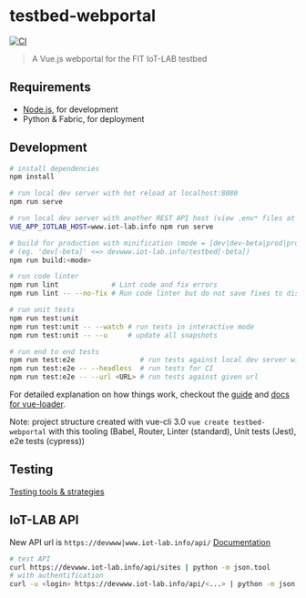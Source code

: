 # testbed-webportal

[![CI](https://github.com/iot-lab/testbed-webportal/workflows/CI/badge.svg)](https://github.com/iot-lab/testbed-webportal/actions?query=workflow%3ACI+branch%3Amaster)

> A Vue.js webportal for the FIT IoT-LAB testbed

## Requirements

* [Node.js](https://nodejs.org), for development
* Python & Fabric, for deployment

## Development

``` bash
# install dependencies
npm install

# run local dev server with hot reload at localhost:8080
npm run serve

# run local dev server with another REST API host (view .env* files at the root path)
VUE_APP_IOTLAB_HOST=www.iot-lab.info npm run serve

# build for production with minification (mode = [dev|dev-beta|prod|prod-beta])
# (eg. 'dev[-beta]' <=> devwww.iot-lab.info/testbed[-beta])
npm run build:<mode>

# run code linter
npm run lint             # Lint code and fix errors
npm run lint -- --no-fix # Run code linter but do not save fixes to disk

# run unit tests
npm run test:unit
npm run test:unit -- --watch # run tests in interactive mode
npm run test:unit -- --u     # update all snapshots

# run end to end tests
npm run test:e2e                # run tests against local dev server with GUI
npm run test:e2e -- --headless  # run tests for CI
npm run test:e2e -- --url <URL> # run tests against given url
```

For detailed explanation on how things work, checkout the [guide](http://vuejs-templates.github.io/webpack/) and [docs for vue-loader](http://vuejs.github.io/vue-loader).

Note: project structure created with vue-cli 3.0 `vue create testbed-webportal` with this tooling (Babel, Router, Linter (standard), Unit tests (Jest), e2e tests (cypress))

## Testing

[Testing tools & strategies](Testing.md)

## IoT-LAB API

New API url is `https://devwww|www.iot-lab.info/api/`
[Documentation](https://devapi.iot-lab.info)

``` bash
# test API
curl https://devwww.iot-lab.info/api/sites | python -m json.tool
# with authentification
curl -u <login> https://devwww.iot-lab.info/api/<...> | python -m json.tool
```
